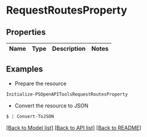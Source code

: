 # RequestRoutesProperty
## Properties

Name | Type | Description | Notes
------------ | ------------- | ------------- | -------------

## Examples

- Prepare the resource
```powershell
Initialize-PSOpenAPIToolsRequestRoutesProperty 
```

- Convert the resource to JSON
```powershell
$ | Convert-ToJSON
```

[[Back to Model list]](../README.md#documentation-for-models) [[Back to API list]](../README.md#documentation-for-api-endpoints) [[Back to README]](../README.md)

